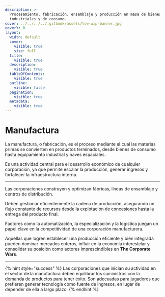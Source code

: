 ```yaml
---
description: >-
  Procesamiento, fabricación, ensamblaje y producción en masa de bienes
  industriales y de consumo.
cover: ../../../../.gitbook/assets/tcw-wip-banner.jpg
coverY: 0
layout:
  width: default
  cover:
    visible: true
    size: full
  title:
    visible: true
  description:
    visible: true
  tableOfContents:
    visible: true
  outline:
    visible: false
  pagination:
    visible: true
  metadata:
    visible: true
---
```


# Manufactura

La manufactura, o fabricación, es el proceso mediante el cual las materias primas se convierten en productos terminados, desde bienes de consumo hasta equipamiento industrial y naves espaciales.

Es una actividad central para el desarrollo económico de cualquier corporación, ya que permite escalar la producción, generar ingresos y fortalecer la infraestructura interna.

***

Las corporaciones construyen y optimizan fábricas, líneas de ensamblaje y centros de distribución.

Deben gestionar eficientemente la cadena de producción, asegurando un flujo constante de recursos desde la explotación de concesiones hasta la entrega del producto final.

Factores como la automatización, la especialización y la logística juegan un papel clave en la competitividad de una corporación manufacturera.

Aquellas que logren establecer una producción eficiente y bien integrada pueden dominar mercados enteros, influir en la economía interestelar y consolidar su posición como actores imprescindibles en **The Corporate Wars**.

***

{% hint style="success" %}
Las corporaciones que inician su actividad en el sector de la manufactura deben equilibrar los suministros con la demanda de productos para tener éxito. Son adecuadas para jugadores que prefieren generar tecnología como fuente de ingresos, en lugar de depender de ella a largo plazo.
{% endhint %}
